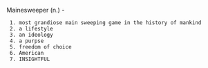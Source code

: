 Mainesweeper (n.) -

     1. most grandiose main sweeping game in the history of mankind
     2. a lifestyle
     3. an ideology
     4. a purpse
     5. freedom of choice
     6. American
     7. INSIGHTFUL
